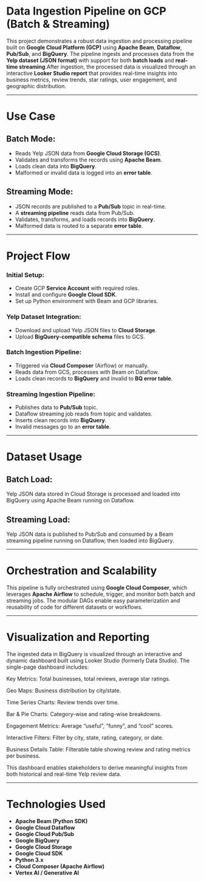 # Data Ingestion Pipeline on GCP (Batch & Streaming)

This project demonstrates a robust data ingestion and processing pipeline built on **Google Cloud Platform (GCP)** using **Apache Beam**, **Dataflow**, **Pub/Sub**, and **BigQuery**. The pipeline ingests and processes data from the **Yelp dataset (JSON format)** with support for both **batch loads** and **real-time streaming**.After ingestion, the processed data is visualized through an interactive **Looker Studio report** that provides real-time insights into business metrics, review trends, star ratings, user engagement, and geographic distribution.

---

# Use Case

## Batch Mode:
- Reads Yelp JSON data from **Google Cloud Storage (GCS)**.
- Validates and transforms the records using **Apache Beam**.
- Loads clean data into **BigQuery**.
- Malformed or invalid data is logged into an **error table**.

## Streaming Mode:
- JSON records are published to a **Pub/Sub** topic in real-time.
- A **streaming pipeline** reads data from Pub/Sub.
- Validates, transforms, and loads records into **BigQuery**.
- Malformed data is routed to a separate **error table**.

---

# Project Flow

### Initial Setup:
- Create GCP **Service Account** with required roles.
- Install and configure **Google Cloud SDK**.
- Set up Python environment with Beam and GCP libraries.

### Yelp Dataset Integration:
- Download and upload Yelp JSON files to **Cloud Storage**.
- Upload **BigQuery-compatible schema** files to GCS.

### Batch Ingestion Pipeline:
- Triggered via **Cloud Composer** (Airflow) or manually.
- Reads data from GCS, processes with Beam on Dataflow.
- Loads clean records to **BigQuery** and invalid to **BQ error table**.

### Streaming Ingestion Pipeline:
- Publishes data to **Pub/Sub** topic.
- Dataflow streaming job reads from topic and validates.
- Inserts clean records into **BigQuery**.
- Invalid messages go to an **error table**.

---

# Dataset Usage

## Batch Load:
Yelp JSON data stored in Cloud Storage is processed and loaded into BigQuery using Apache Beam running on Dataflow.

## Streaming Load:
Yelp JSON data is published to Pub/Sub and consumed by a Beam streaming pipeline running on Dataflow, then loaded into BigQuery.

---

# Orchestration and Scalability

This pipeline is fully orchestrated using **Google Cloud Composer**, which leverages **Apache Airflow** to schedule, trigger, and monitor both batch and streaming jobs. The modular DAGs enable easy parameterization and reusability of code for different datasets or workflows.

---
# Visualization and Reporting
The ingested data in BigQuery is visualized through an interactive and dynamic dashboard built using Looker Studio (formerly Data Studio).
The single-page dashboard includes:

Key Metrics: Total businesses, total reviews, average star ratings.

Geo Maps: Business distribution by city/state.

Time Series Charts: Review trends over time.

Bar & Pie Charts: Category-wise and rating-wise breakdowns.

Engagement Metrics: Average “useful”, “funny”, and “cool” scores.

Interactive Filters: Filter by city, state, rating, category, or date.

Business Details Table: Filterable table showing review and rating metrics per business.

This dashboard enables stakeholders to derive meaningful insights from both historical and real-time Yelp review data.

---

# Technologies Used

- **Apache Beam (Python SDK)**
- **Google Cloud Dataflow**
- **Google Cloud Pub/Sub**
- **Google BigQuery**
- **Google Cloud Storage**
- **Google Cloud SDK**
- **Python 3.x**
- **Cloud Composer (Apache Airflow)**
- **Vertex AI / Generative AI**




